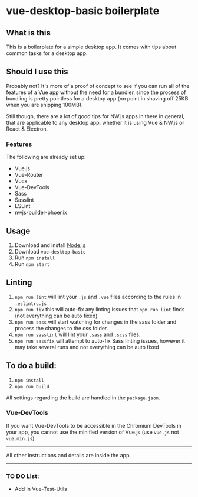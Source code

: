 
# vue-desktop-basic boilerplate


## What is this

This is a boilerplate for a simple desktop app. It comes with tips about common tasks for a desktop app.


## Should I use this

Probably not? It's more of a proof of concept to see if you can run all of the features of a Vue app without the need for a bundler, since the process of bundling is pretty pointless for a desktop app (no point in shaving off 25KB when you are shipping 100MB).

Still though, there are a lot of good tips for NW.js apps in there in general, that are applicable to any desktop app, whether it is using Vue & NW.js or React & Electron.


### Features

The following are already set up:

* Vue.js
* Vue-Router
* Vuex
* Vue-DevTools
* Sass
* Sasslint
* ESLint
* nwjs-builder-phoenix


## Usage

1. Download and install [Node.js](https://nodejs.org)
1. Download `vue-desktop-basic`
1. Run `npm install`
1. Run `npm start`


## Linting

1. `npm run lint` will lint your `.js` and `.vue` files according to the rules in `.eslintrc.js`
1. `npm run fix` this will auto-fix any linting issues that `npm run lint` finds (not everything can be auto fixed)
1. `npm run sass` will start watching for changes in the sass folder and process the changes to the css folder.
1. `npm run sasslint` will lint your `.sass` and `.scss` files.
1. `npm run sassfix` will attempt to auto-fix Sass linting issues, however it may take several runs and not everything can be auto fixed


## To do a build:

1. `npm install`
1. `npm run build`

All settings regarding the build are handled in the `package.json`.


### Vue-DevTools

If you want Vue-DevTools to be accessible in the Chromium DevTools in your app, you cannot use the minified version of Vue.js (use `vue.js` not `vue.min.js`).


* * *

All other instructions and details are inside the app.

* * *

### TO DO List:

* Add in Vue-Test-Utils
